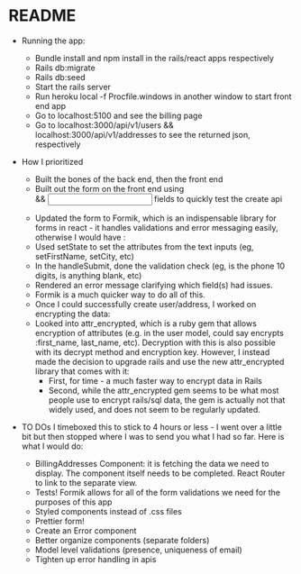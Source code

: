 # README

* Running the app:
    - Bundle install and npm install in the rails/react apps respectively
    - Rails db:migrate
    - Rails db:seed
    - Start the rails server
    - Run heroku local -f Procfile.windows in another window to start front end app
    - Go to localhost:5100 and see the billing page
    - Go to localhost:3000/api/v1/users && localhost:3000/api/v1/addresses to see the returned json, respectively


* How I prioritized
    - Built the bones of the back end, then the front end
    - Built out the form on the front end using <form> && <input> fields to quickly test the create api
    - Updated the form to Formik, which is an indispensable library for forms in react - it handles validations and error messaging easily, otherwise I would have :
    - Used setState to set the attributes from the text inputs (eg, setFirstName, setCity, etc)
    - In the handleSubmit, done the validation check (eg, is the phone 10 digits, is anything blank, etc)
    - Rendered an error message clarifying which field(s) had issues.
    - Formik is a much quicker way to do all of this. 
    - Once I could successfully create user/address, I worked on encrypting the data:
    - Looked into attr_encrypted, which is a ruby gem that allows encryption of attributes (e.g. in the user model, could say encrypts :first_name, last_name, etc). Decryption with this is also possible with its decrypt method and encryption key. However, I instead made the decision to upgrade rails and use the new attr_encrypted library that comes with it:
        - First, for time - a much faster way to encrypt data in Rails
        - Second, while the attr_encrypted gem seems to be what most people use to encrypt rails/sql data, the gem is actually not that widely used, and does not seem to be regularly updated.


* TO DOs
I timeboxed this to stick to 4 hours or less - I went over a little bit but then stopped where I was to send you what I had so far. Here is what I would do:

    - BillingAddresses Component: it is fetching the data we need to display. The component itself needs to be completed. React Router to link to the separate view. 
    - Tests! Formik allows for all of the form validations we need for the purposes of this app
    - Styled components instead of .css files
    - Prettier form!
    - Create an Error component
    - Better organize components (separate folders)
    - Model level validations (presence, uniqueness of email)
    - Tighten up error handling in apis



